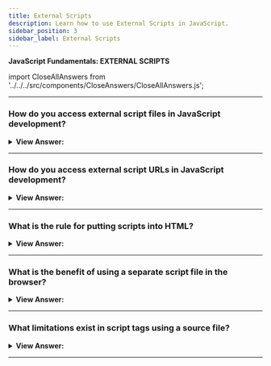 ```yaml
---
title: External Scripts
description: Learn how to use External Scripts in JavaScript.
sidebar_position: 3
sidebar_label: External Scripts
---
```


**JavaScript Fundamentals: EXTERNAL SCRIPTS**

import CloseAllAnswers from '../../../src/components/CloseAnswers/CloseAllAnswers.js';

<CloseAllAnswers />

---

### How do you access external script files in JavaScript development?

<details>
  <summary><strong>View Answer:</strong></summary>
  <div>
  <div><strong>Interview Response:</strong> Script files are attached to HTML with the src attribute, including the JS file's absolute path.</div><br />
  <div><strong className="codeExample">Code Example:</strong><br /><br />
  
  <div></div>

```html
<script src="/path/to/script.js"></script>
<!-- Example of Multiple script Paths… -->
<script src="/js/script1.js"></script>
<script src="/js/script2.js"></script>
```

  </div>
  </div>
</details>

---

### How do you access external script URLs in JavaScript development?

<details>
  <summary><strong>View Answer:</strong></summary>
  <div>
  <div><strong>Interview Response:</strong> We can access external scripts by using the script-src attribute. Both secure and non-secure domains are permissible.</div><br />
  <div><strong className="codeExample">Code Example:</strong><br /><br />

  <div></div>

```html
<script src="https://cdnjs.cloudflare.com/ajax/libs/lodash.js/ "></script>
```

  </div>
  </div>
</details>

---

### What is the rule for putting scripts into HTML?

<details>
  <summary><strong>View Answer:</strong></summary>
  <div>
  <div><strong>Interview Response:</strong> As a rule, only the most straightforward scripts go into HTML pages. Complex scripts reside in separate files.</div>
  </div>
</details>

---

### What is the benefit of using a separate script file in the browser?

<details>
  <summary><strong>View Answer:</strong></summary>
  <div>
  <div><strong>Interview Response:</strong> The benefit of a separate file is that the browser downloads it and stores it in its cache. Instead of downloading it, other pages referencing the same script take it from the cache. That reduces traffic and makes pages faster.</div>
  </div>
</details>

---

### What limitations exist in script tags using a source file?

<details>
  <summary><strong>View Answer:</strong></summary>
  <div>
  <div><strong>Interview Response:</strong> A single script tag cannot have both the source attribute and code inside.</div><br />
  <div><strong className="codeExample">Code Example:</strong>This is not allowed<br /><br />

  <div></div>

```html
<script src="file.js">
  alert(1); // the content is ignored, because src is set
</script>
```

The example above can be split into two scripts to work:<br />

  <div></div>

```html
<script src="file.js"></script>

<script>
  alert('Now it works!');
</script>
```

  </div>  
  </div>
</details>

---
